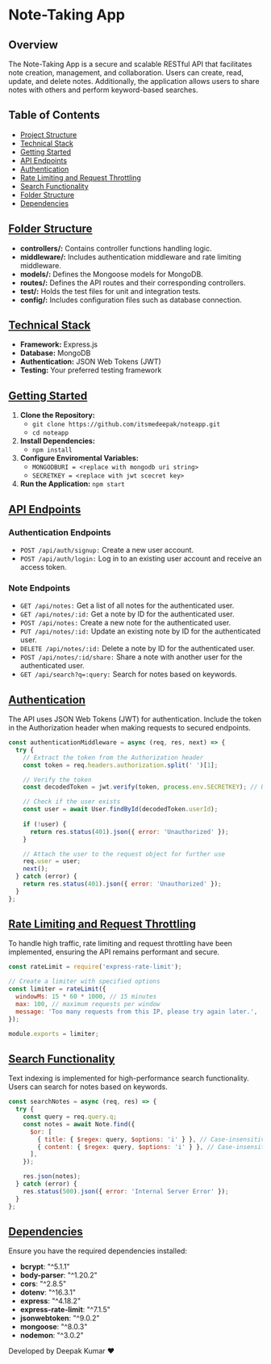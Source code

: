 
Note-Taking App
===============

Overview
--------

The Note-Taking App is a secure and scalable RESTful API that facilitates note creation, management, and collaboration. Users can create, read, update, and delete notes. Additionally, the application allows users to share notes with others and perform keyword-based searches.

Table of Contents
-----------------

*   [Project Structure](#project-structure)
*   [Technical Stack](#technical-stack)
*   [Getting Started](#getting-started)
*   [API Endpoints](#api-endpoints)
*   [Authentication](#authentication)
*   [Rate Limiting and Request Throttling](#rate-limiting-and-request-throttling)
*   [Search Functionality](#search-functionality)
*   [Folder Structure](#folder-structure)
*   [Dependencies](#dependencies)

[Folder Structure](#project-structure)
----------------

*   **controllers/:** Contains controller functions handling logic.
*   **middleware/:** Includes authentication middleware and rate limiting middleware.
*   **models/:** Defines the Mongoose models for MongoDB.
*   **routes/:** Defines the API routes and their corresponding controllers.
*   **test/:** Holds the test files for unit and integration tests.
*   **config/:** Includes configuration files such as database connection.


[Technical Stack](#technical-stack)
---------------

*   **Framework:** Express.js
*   **Database:** MongoDB
*   **Authentication:** JSON Web Tokens (JWT)
*   **Testing:** Your preferred testing framework

[Getting Started](#getting-started)
---------------

1.  **Clone the Repository:** 
    - `git clone https://github.com/itsmedeepak/noteapp.git` 
    - `cd noteapp`
2.  **Install Dependencies:** 
      - `npm install`
3.  **Configure Enviromental Variables:**
    -  `MONGODBURI = <replace with mongodb uri string>`
     -  `SECRETKEY = <replace with jwt scecret key>`
4.  **Run the Application:** `npm start`

[API Endpoints](#api-endpoints)
-------------

### Authentication Endpoints

*   `POST /api/auth/signup:` Create a new user account.
*   `POST /api/auth/login:` Log in to an existing user account and receive an access token.

### Note Endpoints

*   `GET /api/notes:` Get a list of all notes for the authenticated user.
*   `GET /api/notes/:id:` Get a note by ID for the authenticated user.
*   `POST /api/notes:` Create a new note for the authenticated user.
*   `PUT /api/notes/:id:` Update an existing note by ID for the authenticated user.
*   `DELETE /api/notes/:id:` Delete a note by ID for the authenticated user.
*   `POST /api/notes/:id/share:` Share a note with another user for the authenticated user.
*   `GET /api/search?q=:query:` Search for notes based on keywords.

[Authentication](#authentication)
--------------

The API uses JSON Web Tokens (JWT) for authentication. Include the token in the Authorization header when making requests to secured endpoints.

```javascript
const authenticationMiddleware = async (req, res, next) => {
  try {
    // Extract the token from the Authorization header
    const token = req.headers.authorization.split(' ')[1];

    // Verify the token
    const decodedToken = jwt.verify(token, process.env.SECRETKEY); // Use your actual secret key

    // Check if the user exists
    const user = await User.findById(decodedToken.userId);
    
    if (!user) {
      return res.status(401).json({ error: 'Unauthorized' });
    }

    // Attach the user to the request object for further use
    req.user = user;
    next();
  } catch (error) {
    return res.status(401).json({ error: 'Unauthorized' });
  }
};
```

[Rate Limiting and Request Throttling](#rate-limiting-and-request-throttling)
------------------------------------

To handle high traffic, rate limiting and request throttling have been implemented, ensuring the API remains performant and secure.

```javascript
const rateLimit = require('express-rate-limit');

// Create a limiter with specified options
const limiter = rateLimit({
  windowMs: 15 * 60 * 1000, // 15 minutes
  max: 100, // maximum requests per window
  message: 'Too many requests from this IP, please try again later.',
});

module.exports = limiter;
```

[Search Functionality](#search-functionality)
--------------------

Text indexing is implemented for high-performance search functionality. Users can search for notes based on keywords.

```javascript
const searchNotes = async (req, res) => {
  try {
    const query = req.query.q;
    const notes = await Note.find({
      $or: [
        { title: { $regex: query, $options: 'i' } }, // Case-insensitive title search
        { content: { $regex: query, $options: 'i' } }, // Case-insensitive content search
      ],
    });

    res.json(notes);
  } catch (error) {
    res.status(500).json({ error: 'Internal Server Error' });
  }
};
```


[Dependencies](#dependencies)
------------

Ensure you have the required dependencies installed:
- **bcrypt**: "^5.1.1"
- **body-parser**: "^1.20.2"
- **cors**: "^2.8.5"
- **dotenv**: "^16.3.1"
- **express**: "^4.18.2"
- **express-rate-limit**: "^7.1.5"
- **jsonwebtoken**: "^9.0.2"
- **mongoose**: "^8.0.3"
- **nodemon**: "^3.0.2"

Developed by Deepak Kumar ❤️
